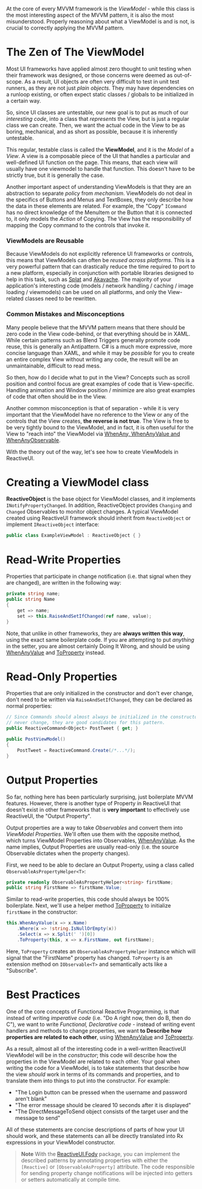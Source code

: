 At the core of every MVVM framework is the *ViewModel* - while this class is the most interesting aspect of the MVVM pattern, it is also the most misunderstood. Properly reasoning about what a ViewModel is and is not, is crucial to correctly applying the MVVM pattern.

# The Zen of The ViewModel

Most UI frameworks have applied almost zero thought to unit testing when their framework was designed, or those concerns were deemed as out-of-scope. As a result, UI objects are often very difficult to test in unit test runners, as they are not just *plain objects*. They may have dependencies on a runloop existing, or often expect static classes / globals to be initialized in a certain way.

So, since UI classes are untestable, our new goal is to put as much of our *interesting code*, into a class that *represents* the View, but is just a regular class we can create. Then, we want the actual code in the View to be
as boring, mechanical, and as short as possible, because it is inherently untestable.

This regular, testable class is called the **ViewModel**, and it is the *Model* of a *View*. A view is a composable piece of the UI that handles a particular and well-defined UI function on the page. This means, that each view will usually have one viewmodel to handle that function. This doesn't have to be strictly true, but it is generally the case.

Another important aspect of understanding ViewModels is that they are an abstraction to separate *policy* from *mechanism*. ViewModels do not deal in the specifics of Buttons and Menus and TextBoxes, they only describe how the data in these elements are related. For example, the "Copy" `ICommand` has no direct knowledge of the MenuItem or the Button that it is connected to, it only models the *Action* of Copying. The View has the responsibility of mapping the Copy command to the controls that invoke it.

### ViewModels are Reusable

Because ViewModels do not explicitly reference UI frameworks or controls, this means that ViewModels can often be *reused across platforms*. This is a very powerful pattern that can drastically reduce the time required to port to a new platform, especially in conjunction with portable libraries designed to help in this task, such as [Splat](https://github.com/reactiveui/splat) and [Akavache](https://github.com/reactiveui/Akavache). The majority of your application's interesting code (models / network handling / caching / image loading / viewmodels) can be used on all platforms, and only the View-related classes need to be rewritten.

### Common Mistakes and Misconceptions

Many people believe that the MVVM pattern means that there should be zero code in the View code-behind, or that everything should be in XAML. While certain patterns such as Blend Triggers generally promote code reuse, this is generally an Antipattern. C# is a much more expressive, more concise language than XAML, and while it may be *possible* for you to create an entire complex View without writing any code, the result will be an unmaintainable, difficult to read mess.

So then, how do I decide what to put in the View? Concepts such as scroll position and control focus are great examples of code that is View-specific. Handling animation and Window position / minimize are also great examples of code that often should be in the View.

Another common misconception is that of separation - while it is very important that the ViewModel have no reference to the View or any of the controls that the View creates, **the reverse is not true**. The View is free to be very tightly bound to the ViewModel, and in fact, it is often useful for the View to "reach into" the ViewModel via [WhenAny, WhenAnyValue and WhenAnyObservable](../when-any).

With the theory out of the way, let's see how to create ViewModels in ReactiveUI.

# Creating a ViewModel class

**ReactiveObject** is the base object for ViewModel classes, and it implements `INotifyPropertyChanged`. In addition, ReactiveObject provides `Changing` and `Changed` Observables to monitor object changes. A typical ViewModel created using ReactiveUI framework should inherit from `ReactiveObject` or implement `IReactiveObject` interface:

```cs
public class ExampleViewModel : ReactiveObject { }
```

# Read-Write Properties

Properties that participate in change notification (i.e. that signal when they are changed), are written in the following way:

```cs
private string name;
public string Name 
{
    get => name;
    set => this.RaiseAndSetIfChanged(ref name, value);
}
```

Note, that unlike in other frameworks, they are **always written this way**, using the exact same boilerplate code. If you are attempting to put *anything* in the setter, you are almost certainly Doing It Wrong, and should be using [WhenAnyValue](../when-any) and [ToProperty](../oaph) instead. 

# Read-Only Properties

Properties that are only initialized in the constructor and don't ever change, don't need to be written via `RaiseAndSetIfChanged`, they can be declared as normal properties:

```cs
// Since Commands should almost always be initialized in the constructor and
// never change, they are good candidates for this pattern.
public ReactiveCommand<Object> PostTweet { get; }

public PostViewModel()
{
    PostTweet = ReactiveCommand.Create(/*...*/);
}
```

# Output Properties

So far, nothing here has been particularly surprising, just boilerplate MVVM features. However, there is another type of Property in ReactiveUI that doesn't exist in other frameworks that is **very important** to effectively use ReactiveUI, the "Output Property".

Output properties are a way to take *Observables* and convert them into *ViewModel Properties*. We'll often use them with the opposite method, which turns ViewModel Properties into Observables, [WhenAnyValue](../when-any). As the name implies, Output Properties are usually read-only (i.e. the source Observable dictates when the property changes).

First, we need to be able to declare an Output Property, using a class called `ObservableAsPropertyHelper<T>`:

```cs
private readonly ObservableAsPropertyHelper<string> firstName;
public string FirstName => firstName.Value;
```

Similar to read-write properties, this code should always be 100% boilerplate. Next, we'll use a helper method [ToProperty](../oaph) to initialize `firstName` in the constructor:

```cs
this.WhenAnyValue(x => x.Name)
    .Where(x => !string.IsNullOrEmpty(x))
    .Select(x => x.Split(' ')[0])
    .ToProperty(this, x => x.FirstName, out firstName);
```

Here, `ToProperty` creates an `ObservableAsPropertyHelper` instance which will signal that the "FirstName" property has changed. `ToProperty` is an extension method on `IObservable<T>` and semantically acts like a "Subscribe".

# Best Practices

One of the core concepts of Functional Reactive Programming, is that instead of writing *imperative code* (i.e. "Do A right now, then do B, then do C"), we want to write *Functional, Declarative code* - instead of writing event handlers and methods to change properties, we want **to Describe how properties are related to each other**, using [WhenAnyValue](../when-any) and [ToProperty](../oaph).

As a result, almost all of the interesting code in a well-written ReactiveUI ViewModel will be in the *constructor*; this code will describe how the properties in the ViewModel are related to each other. Your goal when writing the code for a ViewModel, is to take statements that describe how the view *should* work in terms of its commands and properties, and to translate them into things to put into the constructor. For example:

* "The Login button can be pressed when the username and password aren't blank"
* "The error message should be cleared 10 seconds after it is displayed"
* "The DirectMessageToSend object consists of the target user and the message
   to send"

All of these statements are concise descriptions of parts of how your UI should work, and these statements can all be directly translated into Rx expressions in your ViewModel constructor.

> **Note** With the [ReactiveUI.Fody](./boilerplate-code) package, you can implement the described patterns by annotating properties with either the `[Reactive]` or `[ObservableAsProperty]` attribute. The code responsible for sending property change notifications will be injected into getters or setters automatically at compile time.
